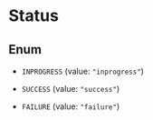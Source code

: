 
# Status

## Enum


* `INPROGRESS` (value: `"inprogress"`)

* `SUCCESS` (value: `"success"`)

* `FAILURE` (value: `"failure"`)



